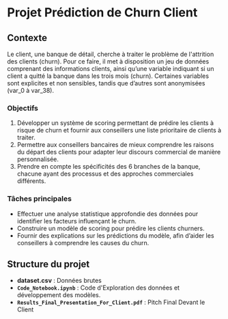 # Projet Prédiction de Churn Client

## Contexte
Le client, une banque de détail, cherche à traiter le problème de l'attrition des clients (churn). Pour ce faire, il met à disposition un jeu de données comprenant des informations clients, ainsi qu’une variable indiquant si un client a quitté la banque dans les trois mois (churn). Certaines variables sont explicites et non sensibles, tandis que d’autres sont anonymisées (var_0 à var_38).

### Objectifs
1. Développer un système de scoring permettant de prédire les clients à risque de churn et fournir aux conseillers une liste prioritaire de clients à traiter.
2. Permettre aux conseillers bancaires de mieux comprendre les raisons du départ des clients pour adapter leur discours commercial de manière personnalisée.
3. Prendre en compte les spécificités des 6 branches de la banque, chacune ayant des processus et des approches commerciales différents.

### Tâches principales
- Effectuer une analyse statistique approfondie des données pour identifier les facteurs influençant le churn.
- Construire un modèle de scoring pour prédire les clients churners.
- Fournir des explications sur les prédictions du modèle, afin d’aider les conseillers à comprendre les causes du churn.

## Structure du projet
- **dataset.csv** : Données brutes
- **`Code_Notebook.ipynb`** : Code d'Exploration des données et développement des modèles.
- **`Results_Final_Presentation_For_Client.pdf`** : Pitch Final Devant le Client

